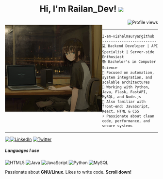 <h1 align="center">
Hi, I'm Railan_Dev!
  <img src="https://media.giphy.com/media/hvRJCLFzcasrR4ia7z/giphy.gif" width="30"></h1>
 <!--<img src="https://komarev.com/ghpvc/?username=I-am-vishalmaurya&label=Profile%20Views&color=0e75b6&style=flat" align='right' alt="vishalmaurya" />-->
 <img src="https://gpvc.arturio.dev/I-am-vishalmaurya" alt="Profile views" align='right'/> <a href="https://github.com/I-am-vishalmaurya/I-am-vishalmaurya/"> </a> 
<br/>



<img align="left" src="https://github.com/I-am-vishalmaurya/I-am-vishalmaurya/blob/main/cropped_image.png" alt="Unfortunately I didn't find the author of the pic, feel to open a pull request if found" width="320" />
<hr>

```
I-am-vishalmaurya@github
-------------------------
💻 Backend Developer | API Specialist | Server-side Enthusiast  
📚 Bachelor's in Computer Science  
📝 Focused on automation, system integration, and scalable architectures  
🔭 Working with Python, Java, Flask, FastAPI, MySQL, and Node.js  
🌟 Also familiar with front-end: JavaScript, React, HTML & CSS  
⚡ Passionate about clean code, performance, and secure systems
```
<hr>




<img align="left" src="https://orhun.dev/img/crow.png">

[![LinkedIn](https://img.shields.io/badge/LinkedIn-Railan%20de%20Jesus%20dos%20Santos-0077B5?style=flat-square&logo=linkedin&logoColor=white)](https://www.linkedin.com/in/railan-de-jesus-dos-santos-1101042a7/)
[![Twitter](https://img.shields.io/badge/Twitter-@RailanSant71801-1DA1F2?style=flat-square&logo=twitter&logoColor=white)](https://x.com/RailanSant71801)




##### Languages I use

![HTML5](https://img.shields.io/badge/-HTML5-000000?style=flat&logo=html5)
![Java](https://img.shields.io/badge/-Java-000000?style=flat&logo=java)
![JavaScript](https://img.shields.io/badge/-JavaScript-000000?style=flat&logo=javascript)
![Python](https://img.shields.io/badge/-Python-000000?style=flat&logo=python)
![MySQL](https://img.shields.io/badge/-SQL-000000?style=flat&logo=postgresql)

Passionate about **GNU/Linux**. Likes to write code. **Scroll down!**
